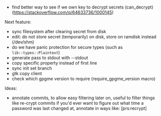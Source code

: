 - find better way to see if we own key to decrypt secrets (can_decrypt) (https://stackoverflow.com/q/64633736/1000145)

Next feature:
- sync filesystem after clearing secret from disk
- edit: do not store secret (temporarily) on disk, store on ramdisk instead (/dev/shm)
- do we have panic protection for secure types (such as `lib::types::Plaintext`)
- generate pass to stdout with --stdout
- copy specific property instead of first line
- sync init set branch
- gtk copy client
- check which gpgme version to require (require_gpgme_version macro)

Ideas:
- annotate commits, to allow easy filtering later on, useful to filter things
  like re-crypt commits if you'd ever want to figure out what time a password
  was last changed at, annotate in ways like: [prs:recrypt]
